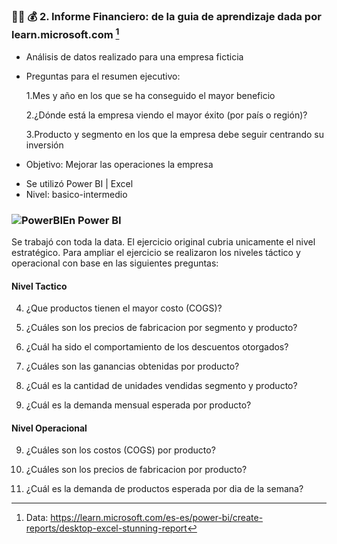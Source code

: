 ### 🍕💴 💰 2. Informe Financiero: de la guia de aprendizaje dada por learn.microsoft.com [^1] 

+ Análisis de datos realizado para una empresa ficticia 
+ Preguntas para el resumen ejecutivo: 

  1.Mes y año en los que se ha conseguido el mayor beneficio
  
  2.¿Dónde está la empresa viendo el mayor éxito (por país o región)?
 
  3.Producto y segmento en los que la empresa debe seguir centrando su inversión


+ Objetivo: Mejorar las operaciones la empresa


- Se utilizó  Power BI |  Excel  
- Nivel: basico-intermedio


### ![PowerBI](https://user-images.githubusercontent.com/82233779/203394674-b71bd963-8ebe-412a-9b26-dae6af54bf1d.PNG)En Power BI

Se trabajó con toda la data. El ejercicio original cubria unicamente el nivel estratégico. Para ampliar el ejercicio se realizaron los niveles táctico y operacional con base en las siguientes preguntas: 

#### Nivel Tactico
  4. ¿Que productos tienen el mayor costo (COGS)?
  
  5. ¿Cuáles son los precios de fabricacion por segmento y producto?

  6. ¿Cuál ha sido el comportamiento de los descuentos otorgados?

  7. ¿Cuáles son las ganancias obtenidas por producto?

  8. ¿Cuál es la cantidad de unidades vendidas segmento y producto?
  
  9. ¿Cuál es la demanda mensual esperada por producto?

#### Nivel Operacional

 9. ¿Cuáles son los costos (COGS) por producto?
 
 10. ¿Cuáles son los precios de fabricacion por producto?
 
 11. ¿Cuál es la demanda de productos esperada por dia de la semana?
 




[^1]: Data: https://learn.microsoft.com/es-es/power-bi/create-reports/desktop-excel-stunning-report

